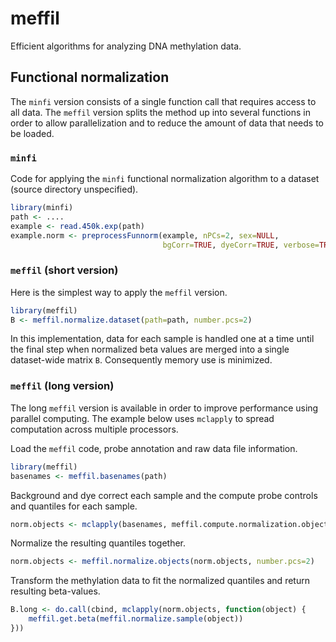 # meffil
Efficient algorithms for analyzing DNA methylation data.

## Functional normalization
The `minfi` version consists of a single function call
that requires access to all data.
The `meffil` version splits the method up into several functions
in order to allow parallelization
and to reduce the amount of data that needs to be loaded.

### `minfi` 
Code for applying the `minfi` functional normalization algorithm
to a dataset (source directory unspecified).
```r
library(minfi)
path <- ....
example <- read.450k.exp(path)
example.norm <- preprocessFunnorm(example, nPCs=2, sex=NULL,
                                  bgCorr=TRUE, dyeCorr=TRUE, verbose=TRUE)
```
### `meffil` (short version)
Here is the simplest way to apply the `meffil` version.
```r
library(meffil)
B <- meffil.normalize.dataset(path=path, number.pcs=2)
```
In this implementation, data for each sample is handled one at a time
until the final step when normalized beta values are merged into
a single dataset-wide matrix `B`.
Consequently memory use is minimized.

### `meffil` (long version)
The long `meffil` version is available in order to
improve performance using parallel computing.
The example below uses `mclapply` to spread computation across multiple processors.

Load the `meffil` code, probe annotation and
raw data file information.
```r
library(meffil)
basenames <- meffil.basenames(path)
```

Background and dye correct each sample and the compute probe controls and quantiles
for each sample.
```r
norm.objects <- mclapply(basenames, meffil.compute.normalization.object)
```

Normalize the resulting quantiles together. 
```r
norm.objects <- meffil.normalize.objects(norm.objects, number.pcs=2)
```

Transform the methylation data to fit the normalized quantiles
and return resulting beta-values.
```r
B.long <- do.call(cbind, mclapply(norm.objects, function(object) {
    meffil.get.beta(meffil.normalize.sample(object)) 
}))
```


